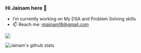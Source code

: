 ### Hi Jainam here 👋
- I’m currently working on My DSA and Problem Solving skills 
- 📫 Reach me: mjainam18@gmail.com

![](https://komarev.com/ghpvc/?username=Jainam321&color=dc143c)

<!-- ![Jainam's github stats](https://github-readme-stats.vercel.app/api?username=Jainam321&theme=algolia&show_icons=true) -->

![Jainam's github stats](https://github-readme-stats.vercel.app/api?username=anuraghazra&show_icons=true&theme=radical)

